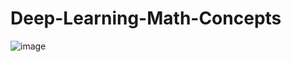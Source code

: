# Deep-Learning-Math-Concepts
![image](https://user-images.githubusercontent.com/61928905/146631779-2be7af91-09b5-42dd-9a8e-f94d60e85974.png)
